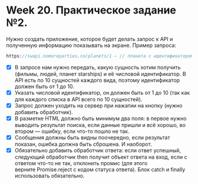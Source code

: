 # Week 20. Практическое задание №2.

Нужно создать приложение, которое будет делать запрос к API и полученную информацию показывать на экране. Пример запроса:

```js
https://swapi.nomoreparties.co/planets/1 — // планета с идентификатором 1
```

- [x] В запросе нам нужно передать, какую сущность хотим получить (фильмы, людей, планет starships) и её числовой идентификатор. В API есть по 10 сущностей каждого вида, поэтому идентификатор должен быть от 1 до 10.
- [x] Указать числовой идентификатор, он должен быть от 1 до 10 (так как для каждого списка в API всего по 10 сущностей).
- [x] Запрос должен уходить на сервер при нажатии на кнопку (нужно добавить обработчик).
- [x] В разметке HTML должно быть минимум два поля: в первое нужно выводить результат поиска, если данные пришли и всё хорошо, во втором — ошибку, если что-то пошло не так.
- [x] Сообщения должны быть видны поочередно, если результат показан, ошибка должна быть сброшена. И наоборот.
- [x] Обязательно добавить обработчик ответа: если ответ успешный, следующий обработчик then получит объект ответа на вход, если с ответом что-то не так, отклонить промис (для этого верните Promise.reject с кодом статуса ответа). Блок catch и finally использовать обязательно.
